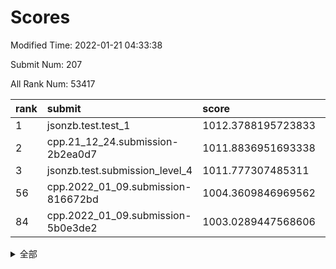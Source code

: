 # Scores

Modified Time: 2022-01-21 04:33:38

Submit Num: 207

All Rank Num: 53417

| rank |               submit               |       score        |       sigma        | pk_num |
| :--- | :--------------------------------- | :----------------- | :----------------- | :----- |
| 1    | jsonzb.test.test_1                 | 1012.3788195723833 | 0.8074340463542189 | 1031   |
| 2    | cpp.21_12_24.submission-2b2ea0d7   | 1011.8836951693338 | 0.7972187027808326 | 1030   |
| 3    | jsonzb.test.submission_level_4     | 1011.777307485311  | 0.7970698981342526 | 1031   |
| 56   | cpp.2022_01_09.submission-816672bd | 1004.3609846969562 | 0.7035463009545891 | 1032   |
| 84   | cpp.2022_01_09.submission-5b0e3de2 | 1003.0289447568606 | 0.7136508108366636 | 1032   |


<details>
<summary>全部</summary>

| rank |                 submit                 |       score        |       sigma        | pk_num |
| :--- | :------------------------------------- | :----------------- | :----------------- | :----- |
| 1    | jsonzb.test.test_1                     | 1012.3788195723833 | 0.8074340463542189 | 1031   |
| 2    | cpp.21_12_24.submission-2b2ea0d7       | 1011.8836951693338 | 0.7972187027808326 | 1030   |
| 3    | jsonzb.test.submission_level_4         | 1011.777307485311  | 0.7970698981342526 | 1031   |
| 4    | gobigger.level_3.submission_level_3_19 | 1011.4781092207178 | 0.7757691157133934 | 1032   |
| 5    | gobigger.level_3.submission_level_3_48 | 1011.3150514367202 | 0.7718448132154775 | 1035   |
| 6    | gobigger.level_3.submission_level_3_36 | 1011.2743351531469 | 0.7709412581639341 | 1031   |
| 7    | gobigger.level_3.submission_level_3_21 | 1011.1838384926657 | 0.7626279604804487 | 1033   |
| 8    | gobigger.level_3.submission_level_3_37 | 1010.8702098863494 | 0.7597946787333026 | 1032   |
| 9    | gobigger.level_3.submission_level_3_32 | 1010.8615282300485 | 0.7745802092439377 | 1032   |
| 10   | gobigger.level_3.submission_level_3_35 | 1010.6863760329117 | 0.7734228178711697 | 1032   |
| 11   | gobigger.level_3.submission_level_3_47 | 1010.6080358879532 | 0.7782589157488139 | 1029   |
| 12   | gobigger.level_3.submission_level_3_20 | 1010.4750581399119 | 0.7680534156089404 | 1034   |
| 13   | gobigger.level_3.submission_level_3_25 | 1010.3537083886288 | 0.755948196605329  | 1031   |
| 14   | gobigger.level_3.submission_level_3_45 | 1010.3359198617461 | 0.7631243096758213 | 1031   |
| 15   | gobigger.level_3.submission_level_3_6  | 1010.3288593399996 | 0.7335552179530773 | 1033   |
| 16   | gobigger.level_3.submission_level_3_42 | 1010.320211034414  | 0.793994648392712  | 1034   |
| 17   | gobigger.level_3.submission_level_3_49 | 1010.2913066972161 | 0.7682472584457134 | 1036   |
| 18   | gobigger.level_3.submission_level_3_29 | 1010.2812799782728 | 0.7469241439252103 | 1026   |
| 19   | gobigger.level_3.submission_level_3_24 | 1010.2798360028108 | 0.7720165553341641 | 1034   |
| 20   | gobigger.level_3.submission_level_3_7  | 1010.0999077777501 | 0.7484301178957042 | 1034   |
| 21   | gobigger.level_3.submission_level_3_8  | 1010.0441579251805 | 0.7575764832431168 | 1030   |
| 22   | gobigger.level_3.submission_level_3_3  | 1010.0284986228444 | 0.7646148499205051 | 1032   |
| 23   | gobigger.level_3.submission_level_3_13 | 1010.0100214203005 | 0.7793929088120746 | 1027   |
| 24   | gobigger.level_3.submission_level_3_30 | 1010.00844539803   | 0.7596368449257398 | 1032   |
| 25   | gobigger.level_3.submission_level_3_40 | 1010.001283587461  | 0.7549102367628494 | 1033   |
| 26   | gobigger.level_3.submission_level_3_0  | 1009.9648861752974 | 0.7426732867297733 | 1035   |
| 27   | gobigger.level_3.submission_level_3_17 | 1009.9621553334925 | 0.7626646299922721 | 1028   |
| 28   | gobigger.level_3.submission_level_3_1  | 1009.935178607236  | 0.7587908572336268 | 1033   |
| 29   | gobigger.level_3.submission_level_3_34 | 1009.9123629031612 | 0.7701487213550894 | 1027   |
| 30   | gobigger.level_3.submission_level_3_22 | 1009.9050322680281 | 0.7623249335037641 | 1035   |
| 31   | gobigger.level_3.submission_level_3_11 | 1009.8803283520995 | 0.7794278423499824 | 1031   |
| 32   | gobigger.level_3.submission_level_3_38 | 1009.8084575701126 | 0.7744617371784157 | 1031   |
| 33   | gobigger.level_3.submission_level_3_2  | 1009.745768012692  | 0.7444595147949098 | 1028   |
| 34   | gobigger.level_3.submission_level_3_28 | 1009.7257998003621 | 0.7649230660418492 | 1034   |
| 35   | gobigger.level_3.submission_level_3_15 | 1009.6242946351326 | 0.7500316033630738 | 1032   |
| 36   | gobigger.level_3.submission_level_3_27 | 1009.5782294084945 | 0.7479184400693752 | 1029   |
| 37   | gobigger.level_3.submission_level_3_18 | 1009.4581642562188 | 0.7586062605095518 | 1032   |
| 38   | gobigger.level_3.submission_level_3_46 | 1009.4533424726367 | 0.7389416141716069 | 1033   |
| 39   | gobigger.level_3.submission_level_3_12 | 1009.3448134719748 | 0.7532280958391353 | 1031   |
| 40   | gobigger.level_3.submission_level_3_43 | 1009.3401987617002 | 0.7673255696326221 | 1035   |
| 41   | gobigger.level_3.submission_level_3_14 | 1009.1570648418209 | 0.7416840890176324 | 1027   |
| 42   | gobigger.level_3.submission_level_3_16 | 1009.1176312601667 | 0.7478926810369922 | 1031   |
| 43   | gobigger.level_3.submission_level_3_9  | 1009.1068270179111 | 0.7688374503229239 | 1030   |
| 44   | gobigger.level_3.submission_level_3_39 | 1009.1052213611088 | 0.7645160426113283 | 1028   |
| 45   | gobigger.level_3.submission_level_3_41 | 1009.1032614925294 | 0.7478611722422385 | 1034   |
| 46   | gobigger.level_3.submission_level_3_5  | 1009.0929587577565 | 0.7532447509232141 | 1032   |
| 47   | gobigger.level_3.submission_level_3_44 | 1008.9960120680406 | 0.7621619210641215 | 1033   |
| 48   | gobigger.level_3.submission_level_3_23 | 1008.8234401986579 | 0.7498773160839373 | 1028   |
| 49   | gobigger.level_3.submission_level_3_31 | 1008.7166297024819 | 0.748482432388851  | 1031   |
| 50   | gobigger.level_3.submission_level_3_10 | 1008.5140329723213 | 0.7384842375075389 | 1033   |
| 51   | gobigger.level_3.submission_level_3_33 | 1008.4594011378794 | 0.7472629396298106 | 1028   |
| 52   | gobigger.level_3.submission_level_3_26 | 1008.1093647669028 | 0.7476969312642052 | 1037   |
| 53   | gobigger.level_3.submission_level_3_4  | 1007.942265442613  | 0.7516244711192899 | 1031   |
| 54   | gobigger.level_1.submission_level_1_28 | 1005.1882344746851 | 0.7134330603089872 | 1029   |
| 55   | gobigger.level_1.submission_level_1_29 | 1004.6423806374996 | 0.7081543854830109 | 1030   |
| 56   | cpp.2022_01_09.submission-816672bd     | 1004.3609846969562 | 0.7035463009545891 | 1032   |
| 57   | gobigger.level_1.submission_level_1_23 | 1004.2481403095012 | 0.728525112598909  | 1032   |
| 58   | gobigger.level_1.submission_level_1_12 | 1004.2242247546487 | 0.7101308995465992 | 1035   |
| 59   | gobigger.level_1.submission_level_1_27 | 1004.0586229927991 | 0.7100146007452771 | 1034   |
| 60   | gobigger.level_1.submission_level_1_36 | 1003.9457748555621 | 0.7334792230981573 | 1032   |
| 61   | gobigger.level_1.submission_level_1_34 | 1003.8709064438938 | 0.7225885010825246 | 1032   |
| 62   | gobigger.level_1.submission_level_1_3  | 1003.8299823113565 | 0.7122334008313409 | 1032   |
| 63   | gobigger.level_1.submission_level_1_24 | 1003.7899657053571 | 0.7254766924543923 | 1030   |
| 64   | gobigger.level_1.submission_level_1_16 | 1003.7839076922326 | 0.7193282762363536 | 1037   |
| 65   | gobigger.level_1.submission_level_1_20 | 1003.7598115734302 | 0.7121760512118424 | 1032   |
| 66   | gobigger.level_1.submission_level_1_9  | 1003.7407837972727 | 0.7146128360452871 | 1034   |
| 67   | gobigger.level_1.submission_level_1_5  | 1003.7285836141452 | 0.7209864657701183 | 1035   |
| 68   | gobigger.level_1.submission_level_1_43 | 1003.7097506569643 | 0.7091507240329241 | 1035   |
| 69   | gobigger.level_1.submission_level_1_8  | 1003.6923485335489 | 0.7238923190324486 | 1026   |
| 70   | gobigger.level_1.submission_level_1_15 | 1003.6672906185586 | 0.7303567643817116 | 1033   |
| 71   | gobigger.level_1.submission_level_1_25 | 1003.6078318673683 | 0.7223490842183464 | 1034   |
| 72   | gobigger.level_1.submission_level_1_45 | 1003.5972915181391 | 0.7225897501157621 | 1031   |
| 73   | gobigger.level_1.submission_level_1_41 | 1003.4940136878909 | 0.7219010259961517 | 1030   |
| 74   | gobigger.level_1.submission_level_1_46 | 1003.4655575175768 | 0.7258839069955144 | 1036   |
| 75   | gobigger.level_1.submission_level_1_10 | 1003.4644676922267 | 0.7188805087597614 | 1035   |
| 76   | gobigger.level_1.submission_level_1_19 | 1003.3914452102897 | 0.7206926450039135 | 1029   |
| 77   | gobigger.level_1.submission_level_1_30 | 1003.3895031043144 | 0.7198572543945503 | 1031   |
| 78   | gobigger.level_1.submission_level_1_31 | 1003.300587469824  | 0.7049790766470839 | 1028   |
| 79   | gobigger.level_1.submission_level_1_22 | 1003.2106199261748 | 0.7265762957486913 | 1037   |
| 80   | gobigger.level_1.submission_level_1_40 | 1003.2002141639671 | 0.7186671543803489 | 1033   |
| 81   | gobigger.level_1.submission_level_1_35 | 1003.1886066350852 | 0.7061024224111021 | 1039   |
| 82   | gobigger.level_1.submission_level_1_14 | 1003.1311906967828 | 0.722041773935039  | 1033   |
| 83   | gobigger.level_1.submission_level_1_26 | 1003.1030432437803 | 0.7176269142944278 | 1033   |
| 84   | cpp.2022_01_09.submission-5b0e3de2     | 1003.0289447568606 | 0.7136508108366636 | 1032   |
| 85   | gobigger.level_1.submission_level_1_18 | 1002.9698977560486 | 0.7136313439801645 | 1029   |
| 86   | gobigger.level_1.submission_level_1_2  | 1002.930255982381  | 0.7071920065124704 | 1034   |
| 87   | gobigger.level_1.submission_level_1_47 | 1002.9034034683889 | 0.7123877772946069 | 1029   |
| 88   | gobigger.level_1.submission_level_1_49 | 1002.8567311729456 | 0.7075612061365015 | 1032   |
| 89   | gobigger.level_1.submission_level_1_48 | 1002.805869123371  | 0.7200386862805481 | 1032   |
| 90   | gobigger.level_1.submission_level_1_1  | 1002.7734954928999 | 0.7157622787273292 | 1030   |
| 91   | gobigger.level_1.submission_level_1_39 | 1002.69933878778   | 0.7138531662816652 | 1032   |
| 92   | gobigger.level_1.submission_level_1_4  | 1002.6715985297891 | 0.7182010173146736 | 1033   |
| 93   | gobigger.level_1.submission_level_1_44 | 1002.6427010948217 | 0.71985295805002   | 1036   |
| 94   | gobigger.level_1.submission_level_1_11 | 1002.6299035949393 | 0.7147722084722322 | 1032   |
| 95   | gobigger.level_1.submission_level_1_7  | 1002.589768078619  | 0.6998855673598742 | 1031   |
| 96   | gobigger.level_1.submission_level_1_37 | 1002.5807308026218 | 0.7140631922117913 | 1028   |
| 97   | gobigger.level_1.submission_level_1_0  | 1002.5771974958604 | 0.7140554017882376 | 1034   |
| 98   | gobigger.level_1.submission_level_1_33 | 1002.5655452725478 | 0.7123630373896223 | 1029   |
| 99   | gobigger.level_1.submission_level_1_21 | 1002.4566801203795 | 0.7105363662425315 | 1031   |
| 100  | gobigger.level_1.submission_level_1_13 | 1002.4094969540896 | 0.7175782860308281 | 1029   |
| 101  | gobigger.level_1.submission_level_1_38 | 1002.3154464735497 | 0.7140644210831781 | 1036   |
| 102  | gobigger.level_1.submission_level_1_17 | 1002.2439216170005 | 0.7135715232456381 | 1036   |
| 103  | gobigger.level_1.submission_level_1_6  | 1002.1257415089676 | 0.7056006481120567 | 1029   |
| 104  | gobigger.level_1.submission_level_1_42 | 1001.8407081664182 | 0.712462592891426  | 1036   |
| 105  | gobigger.level_1.submission_level_1_32 | 1001.1241290803569 | 0.7077541229614868 | 1032   |
| 106  | gobigger.random.submission_random_24   | 997.2634519002344  | 0.7081363899150576 | 1032   |
| 107  | gobigger.random.submission_random_15   | 997.2481205766283  | 0.7084996504925263 | 1034   |
| 108  | gobigger.random.submission_random_9    | 997.2263138992877  | 0.6963571938244473 | 1030   |
| 109  | gobigger.random.submission_random_20   | 996.9335058359139  | 0.7068176099219918 | 1029   |
| 110  | gobigger.random.submission_random_36   | 996.745327300667   | 0.7148698094050998 | 1040   |
| 111  | gobigger.random.submission_random_6    | 996.742392105915   | 0.7108248642289179 | 1033   |
| 112  | gobigger.random.submission_random_18   | 996.5031223832672  | 0.7089679472826865 | 1034   |
| 113  | gobigger.random.submission_random_37   | 996.4519151285099  | 0.6983636424035577 | 1034   |
| 114  | gobigger.random.submission_random_23   | 996.4485293800866  | 0.71106716841999   | 1032   |
| 115  | gobigger.random.submission_random_11   | 996.4458447386867  | 0.7078878561718079 | 1031   |
| 116  | gobigger.random.submission_random_7    | 996.4036959227977  | 0.7219326461731794 | 1031   |
| 117  | gobigger.random.submission_random_13   | 996.38377284017    | 0.7036393280112968 | 1026   |
| 118  | gobigger.random.submission_random_26   | 996.3584860544916  | 0.7143960257681674 | 1031   |
| 119  | gobigger.random.submission_random_35   | 996.3442482268172  | 0.7038093100310504 | 1035   |
| 120  | gobigger.random.submission_random_38   | 996.2955129877098  | 0.719652805719933  | 1029   |
| 121  | gobigger.random.submission_random_25   | 996.2420186643288  | 0.7167011051852148 | 1033   |
| 122  | gobigger.random.submission_random_14   | 996.2202707889652  | 0.6991396839302324 | 1029   |
| 123  | gobigger.random.submission_random_2    | 996.2107556081999  | 0.6952220867939254 | 1032   |
| 124  | gobigger.random.submission_random_10   | 996.1873071288784  | 0.7039529313940367 | 1034   |
| 125  | gobigger.random.submission_random_42   | 996.1496371493001  | 0.706112155364161  | 1029   |
| 126  | gobigger.random.submission_random_22   | 996.1372098369204  | 0.7056352401183604 | 1033   |
| 127  | gobigger.random.submission_random_32   | 996.1208579635472  | 0.7074999184382357 | 1031   |
| 128  | gobigger.random.submission_random_5    | 996.0411741057054  | 0.7132175200845079 | 1032   |
| 129  | gobigger.random.submission_random_41   | 995.967699001071   | 0.7104819288448992 | 1032   |
| 130  | gobigger.random.submission_random_46   | 995.9078482069302  | 0.7100299138161872 | 1037   |
| 131  | gobigger.random.submission_random_47   | 995.891864882417   | 0.6955455225459253 | 1038   |
| 132  | gobigger.random.submission_random_30   | 995.8858545726124  | 0.6880008838184236 | 1033   |
| 133  | gobigger.random.submission_random_12   | 995.8724314424848  | 0.7094417025075792 | 1036   |
| 134  | gobigger.random.submission_random_48   | 995.8625663150737  | 0.718388835459633  | 1032   |
| 135  | gobigger.random.submission_random_45   | 995.8614455608264  | 0.7079893157642718 | 1032   |
| 136  | gobigger.random.submission_random_28   | 995.8195663712611  | 0.7179034861832316 | 1032   |
| 137  | gobigger.random.submission_random_17   | 995.8054528657227  | 0.705603983691561  | 1034   |
| 138  | gobigger.random.submission_random_1    | 995.7778740933401  | 0.7060757996675533 | 1035   |
| 139  | gobigger.random.submission_random_40   | 995.7708468573574  | 0.7034177833926579 | 1040   |
| 140  | gobigger.random.submission_random_31   | 995.7181065933602  | 0.7039136754611025 | 1038   |
| 141  | gobigger.random.submission_random_19   | 995.635308566127   | 0.7060751011927172 | 1034   |
| 142  | gobigger.random.submission_random_49   | 995.5472232822821  | 0.7193422787520892 | 1028   |
| 143  | gobigger.random.submission_random_44   | 995.4995007430225  | 0.7252923987680583 | 1034   |
| 144  | gobigger.random.submission_random_3    | 995.4375577327954  | 0.7139410075491847 | 1036   |
| 145  | gobigger.random.submission_random_39   | 995.4145542562708  | 0.7153368017763283 | 1032   |
| 146  | gobigger.random.submission_random_16   | 995.3794994860705  | 0.7173224885741326 | 1036   |
| 147  | gobigger.random.submission_random_33   | 995.3786377705757  | 0.7073179569257853 | 1033   |
| 148  | gobigger.random.submission_random_29   | 995.3714112246038  | 0.7106409954354557 | 1037   |
| 149  | gobigger.random.submission_random_27   | 995.2650315943987  | 0.703720355549588  | 1033   |
| 150  | gobigger.random.submission_random_4    | 995.2319506468558  | 0.7003525610204796 | 1029   |
| 151  | gobigger.random.submission_random_34   | 994.8423814398884  | 0.720906218311943  | 1030   |
| 152  | gobigger.random.submission_random_21   | 994.8124253214626  | 0.7098474900694578 | 1029   |
| 153  | gobigger.random.submission_random_8    | 994.6611967270777  | 0.7184361817445727 | 1033   |
| 154  | gobigger.random.submission_random_0    | 994.6465501355556  | 0.7174925021123375 | 1033   |
| 155  | gobigger.random.submission_random_43   | 994.6234433400731  | 0.7069498040946832 | 1034   |
| 156  | gobigger.level_2.submission_level_2_2  | 994.0090713311747  | 0.7382246588599892 | 1031   |
| 157  | gobigger.level_2.submission_level_2_44 | 993.9087322683932  | 0.7223635381532599 | 1026   |
| 158  | gobigger.level_2.submission_level_2_20 | 993.7865049177759  | 0.734164250864033  | 1028   |
| 159  | gobigger.level_2.submission_level_2_11 | 993.7510531535772  | 0.7218111438497652 | 1032   |
| 160  | gobigger.level_2.submission_level_2_29 | 993.5005708231214  | 0.7318989497050125 | 1036   |
| 161  | gobigger.level_2.submission_level_2_25 | 993.4375805652795  | 0.708499128351486  | 1032   |
| 162  | gobigger.level_2.submission_level_2_1  | 993.1890611097305  | 0.7326679966203008 | 1032   |
| 163  | gobigger.level_2.submission_level_2_49 | 993.1740330998584  | 0.7377815421133016 | 1033   |
| 164  | gobigger.level_2.submission_level_2_5  | 993.1335202809215  | 0.7340880862467131 | 1025   |
| 165  | gobigger.level_2.submission_level_2_7  | 993.1053436506187  | 0.7252492571968796 | 1033   |
| 166  | gobigger.level_2.submission_level_2_14 | 993.0317340020166  | 0.7379780579719417 | 1034   |
| 167  | gobigger.level_2.submission_level_2_13 | 993.0122250796019  | 0.737059136657225  | 1036   |
| 168  | gobigger.level_2.submission_level_2_34 | 992.8189526405154  | 0.7336369438541787 | 1037   |
| 169  | gobigger.level_2.submission_level_2_19 | 992.7544651754965  | 0.7589695976040126 | 1031   |
| 170  | gobigger.level_2.submission_level_2_16 | 992.6774045311042  | 0.7373745112281642 | 1029   |
| 171  | gobigger.level_2.submission_level_2_22 | 992.6452756056585  | 0.7527860398906226 | 1028   |
| 172  | gobigger.level_2.submission_level_2_23 | 992.6048722727668  | 0.7440989904889799 | 1032   |
| 173  | gobigger.level_2.submission_level_2_12 | 992.2672353718217  | 0.7541396676847435 | 1036   |
| 174  | gobigger.level_2.submission_level_2_18 | 992.2286934577309  | 0.7540871596653427 | 1032   |
| 175  | gobigger.level_2.submission_level_2_32 | 992.1667362230286  | 0.7625510965048871 | 1031   |
| 176  | gobigger.level_2.submission_level_2_36 | 992.0745328767432  | 0.7604498714709522 | 1033   |
| 177  | gobigger.level_2.submission_level_2_30 | 992.0675342818541  | 0.734955238169349  | 1033   |
| 178  | gobigger.level_2.submission_level_2_28 | 992.017026724187   | 0.7506396744369415 | 1033   |
| 179  | gobigger.level_2.submission_level_2_15 | 992.0001416521615  | 0.739850697112081  | 1035   |
| 180  | gobigger.level_2.submission_level_2_45 | 991.9983093524589  | 0.7547919374486719 | 1033   |
| 181  | gobigger.level_2.submission_level_2_3  | 991.9134062693107  | 0.7323892577263473 | 1034   |
| 182  | gobigger.level_2.submission_level_2_31 | 991.8395686735241  | 0.7504138209373572 | 1034   |
| 183  | gobigger.level_2.submission_level_2_26 | 991.8062315662928  | 0.7408332030478194 | 1030   |
| 184  | gobigger.level_2.submission_level_2_21 | 991.7984383377013  | 0.7478574065556547 | 1035   |
| 185  | gobigger.level_2.submission_level_2_48 | 991.7972584637643  | 0.7559864108907506 | 1035   |
| 186  | gobigger.level_2.submission_level_2_43 | 991.7704854827003  | 0.7392491034214367 | 1029   |
| 187  | gobigger.level_2.submission_level_2_27 | 991.7209319471455  | 0.7588712372649864 | 1034   |
| 188  | gobigger.level_2.submission_level_2_37 | 991.675280824114   | 0.7301991535845073 | 1029   |
| 189  | gobigger.level_2.submission_level_2_39 | 991.6647038060647  | 0.7416397388382452 | 1032   |
| 190  | gobigger.level_2.submission_level_2_17 | 991.622327730135   | 0.7675103760507654 | 1033   |
| 191  | gobigger.level_2.submission_level_2_33 | 991.6207252892807  | 0.7479348224349841 | 1031   |
| 192  | gobigger.level_2.submission_level_2_8  | 991.6178810930121  | 0.7392132394883896 | 1028   |
| 193  | gobigger.level_2.submission_level_2_46 | 991.6105319745568  | 0.7553575841322039 | 1029   |
| 194  | gobigger.level_2.submission_level_2_6  | 991.5771448938631  | 0.7370731811276139 | 1033   |
| 195  | gobigger.level_2.submission_level_2_47 | 991.5605307609702  | 0.7501823002617731 | 1032   |
| 196  | gobigger.level_2.submission_level_2_9  | 991.5302700441102  | 0.7474295089291914 | 1039   |
| 197  | gobigger.level_2.submission_level_2_35 | 991.4496031264316  | 0.7528830502525546 | 1032   |
| 198  | gobigger.level_2.submission_level_2_4  | 991.3645750786181  | 0.7477519497623922 | 1033   |
| 199  | gobigger.level_2.submission_level_2_0  | 991.2225578946284  | 0.7527148165634204 | 1029   |
| 200  | gobigger.level_2.submission_level_2_10 | 991.177274448274   | 0.7445228027357937 | 1032   |
| 201  | gobigger.level_2.submission_level_2_24 | 990.9485147640852  | 0.7491114082865895 | 1030   |
| 202  | gobigger.level_2.submission_level_2_40 | 990.9122029816936  | 0.7443213827062259 | 1034   |
| 203  | gobigger.level_2.submission_level_2_42 | 990.6771654949484  | 0.7639599819366621 | 1029   |
| 204  | gobigger.level_2.submission_level_2_41 | 990.6136863097367  | 0.7433930209843788 | 1033   |
| 205  | gobigger.level_2.submission_level_2_38 | 989.6993523813421  | 0.7806391515696015 | 1040   |
| 206  | gobigger.none.submission_none_0        | 978.9698797770639  | 1.2569514392537364 | 1033   |
| 207  | gobigger.none.submission_none_1        | 977.246912291139   | 1.309208574584063  | 1031   |

</details>